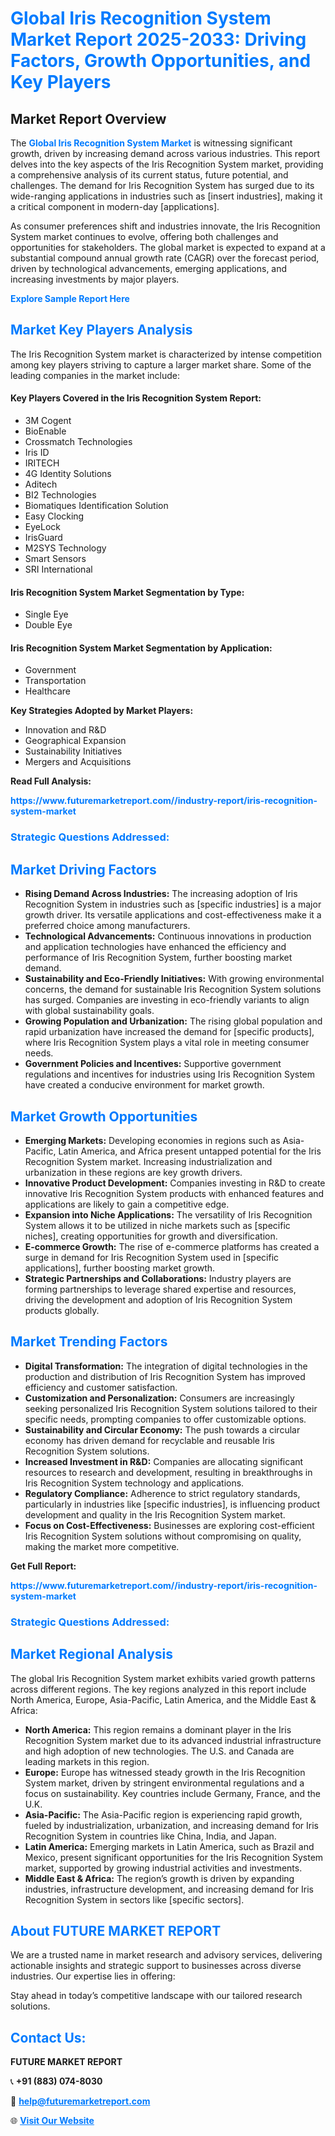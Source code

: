 <h1 style="color: #007BFF;">Global Iris Recognition System Market Report 2025-2033: Driving Factors, Growth Opportunities, and Key Players</h1>

<section id="overview">
<h2>Market Report Overview</h2>
<p>The <a href="https://www.futuremarketreport.com//industry-report/iris-recognition-system-market" style="color: #007BFF; text-decoration: none;"><strong>Global Iris Recognition System Market</strong></a> is witnessing significant growth, driven by increasing demand across various industries. This report delves into the key aspects of the Iris Recognition System market, providing a comprehensive analysis of its current status, future potential, and challenges. The demand for Iris Recognition System has surged due to its wide-ranging applications in industries such as [insert industries], making it a critical component in modern-day [applications].</p>
<p>As consumer preferences shift and industries innovate, the Iris Recognition System market continues to evolve, offering both challenges and opportunities for stakeholders. The global market is expected to expand at a substantial compound annual growth rate (CAGR) over the forecast period, driven by technological advancements, emerging applications, and increasing investments by major players.</p>
</section>

<section id="overview">
<p><a href="https://www.futuremarketreport.com//request-sample/reportId=54964" style="color: #007BFF; text-decoration: none;"><strong>Explore Sample Report Here</strong></a></p>
</section>

<section id="key-players">
<h2 style="color: #007BFF;">Market Key Players Analysis</h2>
<p>The Iris Recognition System market is characterized by intense competition among key players striving to capture a larger market share. Some of the leading companies in the market include:</p>
<h4>Key Players Covered in the Iris Recognition System Report:</h4>
<ul><li>3M Cogent</li><li>BioEnable</li><li>Crossmatch Technologies</li><li>Iris ID</li><li>IRITECH</li><li>4G Identity Solutions</li><li>Aditech</li><li>BI2 Technologies</li><li>Biomatiques Identification Solution</li><li>Easy Clocking</li><li>EyeLock</li><li>IrisGuard</li><li>M2SYS Technology</li><li>Smart Sensors</li><li>SRI International</li></ul>
<h4>Iris Recognition System Market Segmentation by Type:</h4>
<ul><li>Single Eye</li><li>Double Eye</li></ul>

<h4>Iris Recognition System Market Segmentation by Application:</h4>
<ul><li>Government</li><li>Transportation</li><li>Healthcare</li></ul>
<p><strong>Key Strategies Adopted by Market Players:</strong></p>
<ul>
<li>Innovation and R&D</li>
<li>Geographical Expansion</li>
<li>Sustainability Initiatives</li>
<li>Mergers and Acquisitions</li>
</ul>
</section>

<section>
<p><strong>Read Full Analysis: </strong></p><a href="https://www.futuremarketreport.com//industry-report/iris-recognition-system-market" style="color: #007BFF; text-decoration: none;"><strong>https://www.futuremarketreport.com//industry-report/iris-recognition-system-market</strong></a>
<h3 style="color: #007BFF;">Strategic Questions Addressed:</h3>
</section>

<section id="driving-factors">
<h2 style="color: #007BFF;">Market Driving Factors</h2>
<ul>
<li><strong>Rising Demand Across Industries:</strong> The increasing adoption of Iris Recognition System in industries such as [specific industries] is a major growth driver. Its versatile applications and cost-effectiveness make it a preferred choice among manufacturers.</li>
<li><strong>Technological Advancements:</strong> Continuous innovations in production and application technologies have enhanced the efficiency and performance of Iris Recognition System, further boosting market demand.</li>
<li><strong>Sustainability and Eco-Friendly Initiatives:</strong> With growing environmental concerns, the demand for sustainable Iris Recognition System solutions has surged. Companies are investing in eco-friendly variants to align with global sustainability goals.</li>
<li><strong>Growing Population and Urbanization:</strong> The rising global population and rapid urbanization have increased the demand for [specific products], where Iris Recognition System plays a vital role in meeting consumer needs.</li>
<li><strong>Government Policies and Incentives:</strong> Supportive government regulations and incentives for industries using Iris Recognition System have created a conducive environment for market growth.</li>
</ul>
</section>

<section id="growth-opportunities">
<h2 style="color: #007BFF;">Market Growth Opportunities</h2>
<ul>
<li><strong>Emerging Markets:</strong> Developing economies in regions such as Asia-Pacific, Latin America, and Africa present untapped potential for the Iris Recognition System market. Increasing industrialization and urbanization in these regions are key growth drivers.</li>
<li><strong>Innovative Product Development:</strong> Companies investing in R&D to create innovative Iris Recognition System products with enhanced features and applications are likely to gain a competitive edge.</li>
<li><strong>Expansion into Niche Applications:</strong> The versatility of Iris Recognition System allows it to be utilized in niche markets such as [specific niches], creating opportunities for growth and diversification.</li>
<li><strong>E-commerce Growth:</strong> The rise of e-commerce platforms has created a surge in demand for Iris Recognition System used in [specific applications], further boosting market growth.</li>
<li><strong>Strategic Partnerships and Collaborations:</strong> Industry players are forming partnerships to leverage shared expertise and resources, driving the development and adoption of Iris Recognition System products globally.</li>
</ul>
</section>

<section id="trending-factors">
<h2 style="color: #007BFF;">Market Trending Factors</h2>
<ul>
<li><strong>Digital Transformation:</strong> The integration of digital technologies in the production and distribution of Iris Recognition System has improved efficiency and customer satisfaction.</li>
<li><strong>Customization and Personalization:</strong> Consumers are increasingly seeking personalized Iris Recognition System solutions tailored to their specific needs, prompting companies to offer customizable options.</li>
<li><strong>Sustainability and Circular Economy:</strong> The push towards a circular economy has driven demand for recyclable and reusable Iris Recognition System solutions.</li>
<li><strong>Increased Investment in R&D:</strong> Companies are allocating significant resources to research and development, resulting in breakthroughs in Iris Recognition System technology and applications.</li>
<li><strong>Regulatory Compliance:</strong> Adherence to strict regulatory standards, particularly in industries like [specific industries], is influencing product development and quality in the Iris Recognition System market.</li>
<li><strong>Focus on Cost-Effectiveness:</strong> Businesses are exploring cost-efficient Iris Recognition System solutions without compromising on quality, making the market more competitive.</li>
</ul>
</section>

<section>
<p><strong>Get Full Report: </strong></p><a href="https://www.futuremarketreport.com//industry-report/iris-recognition-system-market" style="color: #007BFF; text-decoration: none;"><strong>https://www.futuremarketreport.com//industry-report/iris-recognition-system-market</strong></a>
<h3 style="color: #007BFF;">Strategic Questions Addressed:</h3>
</section>


<section id="regional-analysis">
<h2 style="color: #007BFF;">Market Regional Analysis</h2>
<p>The global Iris Recognition System market exhibits varied growth patterns across different regions. The key regions analyzed in this report include North America, Europe, Asia-Pacific, Latin America, and the Middle East & Africa:</p>
<ul>
<li><strong>North America:</strong> This region remains a dominant player in the Iris Recognition System market due to its advanced industrial infrastructure and high adoption of new technologies. The U.S. and Canada are leading markets in this region.</li>
<li><strong>Europe:</strong> Europe has witnessed steady growth in the Iris Recognition System market, driven by stringent environmental regulations and a focus on sustainability. Key countries include Germany, France, and the U.K.</li>
<li><strong>Asia-Pacific:</strong> The Asia-Pacific region is experiencing rapid growth, fueled by industrialization, urbanization, and increasing demand for Iris Recognition System in countries like China, India, and Japan.</li>
<li><strong>Latin America:</strong> Emerging markets in Latin America, such as Brazil and Mexico, present significant opportunities for the Iris Recognition System market, supported by growing industrial activities and investments.</li>
<li><strong>Middle East & Africa:</strong> The region’s growth is driven by expanding industries, infrastructure development, and increasing demand for Iris Recognition System in sectors like [specific sectors].</li>
</ul>
</section>

<footer>
<h2 style="color: #007BFF;">About FUTURE MARKET REPORT</h2>
<p>We are a trusted name in market research and advisory services, delivering actionable insights and strategic support to businesses across diverse industries. Our expertise lies in offering:</p>

<p>Stay ahead in today’s competitive landscape with our tailored research solutions.</p>

<h2 style="color: #007BFF;">Contact Us:</h2>
<p><strong>FUTURE MARKET REPORT</strong></p>
<p>📞 <strong>+91 (883) 074-8030</strong></p>
<p>📧 <strong><a href="mailto:help@futuremarketreport.com" style="color: #007BFF;">help@futuremarketreport.com</a></strong></p>
<p>🌐 <strong><a href="https://www.futuremarketreport.com/" style="color: #007BFF;">Visit Our Website</a></strong></p>
</footer>